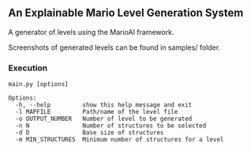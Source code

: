## An Explainable Mario Level Generation System

A generator of levels using the MarioAI framework.

Screenshots of generated levels can be found in samples/ folder.

### Execution

```main.py [options]```

```
Options:
  -h, --help         show this help message and exit
  -l MAPFILE         Path/name of the level file
  -o OUTPUT_NUMBER   Number of level to be generated
  -n N               Number of structures to be selected
  -d D               Base size of structures
  -m MIN_STRUCTURES  Minimum number of structures for a level
  ```
